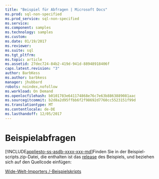 ```yaml
---
title: "Beispiel für Abfragen | Microsoft Docs"
ms.prod: sql-non-specified
ms.prod_service: sql-non-specified
ms.service: 
ms.component: samples
ms.technology: samples
ms.custom: 
ms.date: 01/19/2017
ms.reviewer: 
ms.suite: sql
ms.tgt_pltfrm: 
ms.topic: article
ms.assetid: 27dec724-84b2-419d-941d-88948918406f
caps.latest.revision: "3"
author: BarbKess
ms.author: barbkess
manager: jhubbard
robots: noindex,nofollow
ms.workload: On Demand
ms.openlocfilehash: b0101783e641174868e76c7e63b8863889081aac
ms.sourcegitcommit: b2d8a2d95ffbb6f2f98692d7760cc5523151f99d
ms.translationtype: MT
ms.contentlocale: de-DE
ms.lasthandoff: 12/05/2017
---
```

# <a name="sample-queries"></a>Beispielabfragen
[!INCLUDE[appliesto-ss-asdb-xxxx-xxx-md](../../includes/appliesto-ss-asdb-xxxx-xxx-md.md)]Finden Sie in der Beispiel-scripts.zip-Datei, die enthalten ist das [release](http://go.microsoft.com/fwlink/?LinkID=800630) des Beispiels, und beziehen sich auf den Quellcode einfügen:

[Wide-Welt-Importers /-Beispielskripts](https://github.com/Microsoft/sql-server-samples/tree/master/samples/databases/wide-world-importers/sample-scripts)
